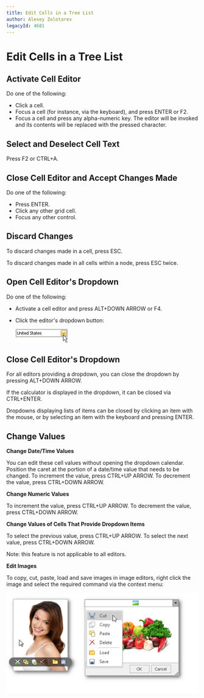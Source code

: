 ```yaml
---
title: Edit Cells in a Tree List
author: Alexey Zolotarev
legacyId: 4681
---
```

# Edit Cells in a Tree List
## Activate Cell Editor
Do one of the following:
* Click a cell.
* Focus a cell (for instance, via the keyboard), and press ENTER or F2.
* Focus a cell and press any alpha-numeric key. The editor will be invoked and its contents will be replaced with the pressed character.

## Select and Deselect Cell Text
Press F2 or CTRL+A.

## Close Cell Editor and Accept Changes Made
Do one of the following:
* Press ENTER.
* Click any other grid cell.
* Focus any other control.

## Discard Changes
To discard changes made in a cell, press ESC.

To discard changes made in all cells within a node, press ESC twice.

## Open Cell Editor's Dropdown
Do one of the following:
* Activate a cell editor and press ALT+DOWN ARROW or F4.
* Click the editor's dropdown button:
	
	![EU_XtraEditors_DropDownEdit_DropDownButton](../../images/img7457.png)

## Close Cell Editor's Dropdown
For all editors providing a dropdown, you can close the dropdown by pressing ALT+DOWN ARROW. 

If the calculator is displayed in the dropdown, it can be closed via CTRL+ENTER.

Dropdowns displaying lists of items can be closed by clicking an item with the mouse, or by selecting an item with the keyboard and pressing ENTER.

## Change Values
**Change Date/Time Values**

You can edit these cell values without opening the dropdown calendar. Position the caret at the portion of a date/time value that needs to be changed.  To increment the value, press CTRL+UP ARROW. To decrement the value, press CTRL+DOWN ARROW.

**Change Numeric Values**

To increment the value, press CTRL+UP ARROW. To decrement the value, press CTRL+DOWN ARROW.

**Change Values of Cells That Provide Dropdown Items**

To select the previous value, press CTRL+UP ARROW. To select the next value, press CTRL+DOWN ARROW.

Note: this feature is not applicable to all editors.

**Edit Images**

To copy, cut, paste, load and save images in image editors, right click the image and select the required command via the context menu:

![EU_XtraEditors_ImageEdit_Menu](../../images/img7456.png)